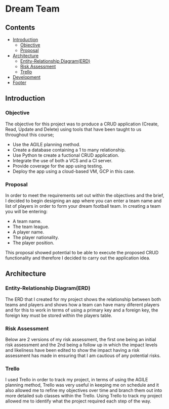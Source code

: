 # Dream Team


## Contents
* [Introduction](#introduction)
    * [Objective](#objective)
    * [Proposal](#proposal)
* [Architecture](#architecture)
    * [Entity-Relationship Diagram(ERD)](#entity-relationship-diagram(erd))
    * [Risk Assessment](#risk-assessment)
    * [Trello](#trello)
* [Development](#development)
* [Footer](#footer)

## Introduction

### Objective

The objective for this project was to produce a CRUD application (Create, Read, Update and Delete) using tools that have been taught to us throughout this course;
* Use the AGILE planning method.
* Create a database containing a 1 to many relationship.
* Use Python te create a fuctional CRUD application.
* Integrate the use of both a VCS and a CI server.
* Provide coverage for the app using testing.
* Deploy the app using a cloud-based VM, GCP in this case.

### Proposal

In order to meet the requirements set out within the objectives and the brief, I decided to begin designing an app where you can enter a team name and list of players in order to form your dream football team. In creating a team you will be entering:
* A team name.
* The team league.
* A player name.
* The player nationality.
* The player position.

This proposal showed potential to be able to execute the proposed CRUD functionality and therefore I decided to carry out the application idea.

## Architecture

### Entity-Relationship Diagram(ERD)

The ERD that I created for my project shows the relationship between both teams and players and shows how a team can have many diferent players and for this to work in terms of using a primary key and a foreign key, the foreign key must be stored within the players table.

### Risk Assessment

Below are 2 versions of my risk assessment, the first one being an initial risk assessment and the 2nd being a follow up in which the impact levels and likeliness have been edited to show the impact having a risk assessment has made in ensuring that I am cautious of any potential risks.

### Trello

I used Trello in order to track my project, in terms of using the AGILE planning method, Trello was very useful in keeping me on schedule and it also allowed me to refine my objectives over time and branch them out into more detailed sub classes within the Trello. Using Trello to track my project allowed me to identify what the project required each step of the way.










